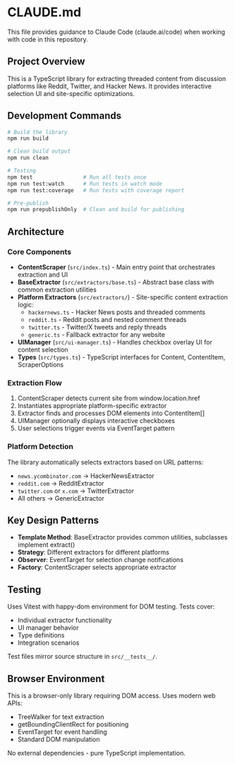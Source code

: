 # CLAUDE.md

This file provides guidance to Claude Code (claude.ai/code) when working with code in this repository.

## Project Overview

This is a TypeScript library for extracting threaded content from discussion platforms like Reddit, Twitter, and Hacker News. It provides interactive selection UI and site-specific optimizations.

## Development Commands

```bash
# Build the library
npm run build

# Clean build output  
npm run clean

# Testing
npm test                # Run all tests once
npm run test:watch      # Run tests in watch mode
npm run test:coverage   # Run tests with coverage report

# Pre-publish
npm run prepublishOnly  # Clean and build for publishing
```

## Architecture

### Core Components

- **ContentScraper** (`src/index.ts`) - Main entry point that orchestrates extraction and UI
- **BaseExtractor** (`src/extractors/base.ts`) - Abstract base class with common extraction utilities
- **Platform Extractors** (`src/extractors/`) - Site-specific content extraction logic:
  - `hackernews.ts` - Hacker News posts and threaded comments
  - `reddit.ts` - Reddit posts and nested comment threads  
  - `twitter.ts` - Twitter/X tweets and reply threads
  - `generic.ts` - Fallback extractor for any website
- **UIManager** (`src/ui-manager.ts`) - Handles checkbox overlay UI for content selection
- **Types** (`src/types.ts`) - TypeScript interfaces for Content, ContentItem, ScraperOptions

### Extraction Flow

1. ContentScraper detects current site from window.location.href
2. Instantiates appropriate platform-specific extractor
3. Extractor finds and processes DOM elements into ContentItem[]
4. UIManager optionally displays interactive checkboxes
5. User selections trigger events via EventTarget pattern

### Platform Detection

The library automatically selects extractors based on URL patterns:
- `news.ycombinator.com` → HackerNewsExtractor
- `reddit.com` → RedditExtractor  
- `twitter.com` or `x.com` → TwitterExtractor
- All others → GenericExtractor

## Key Design Patterns

- **Template Method**: BaseExtractor provides common utilities, subclasses implement extract()
- **Strategy**: Different extractors for different platforms
- **Observer**: EventTarget for selection change notifications
- **Factory**: ContentScraper selects appropriate extractor

## Testing

Uses Vitest with happy-dom environment for DOM testing. Tests cover:
- Individual extractor functionality
- UI manager behavior
- Type definitions
- Integration scenarios

Test files mirror source structure in `src/__tests__/`.

## Browser Environment

This is a browser-only library requiring DOM access. Uses modern web APIs:
- TreeWalker for text extraction
- getBoundingClientRect for positioning
- EventTarget for event handling
- Standard DOM manipulation

No external dependencies - pure TypeScript implementation.